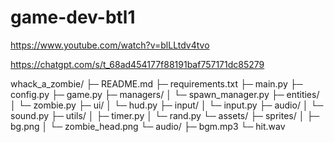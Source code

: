 ﻿# game-dev-btl1
 
https://www.youtube.com/watch?v=blLLtdv4tvo

https://chatgpt.com/s/t_68ad454177f88191baf757171dc85279

whack_a_zombie/
├─ README.md
├─ requirements.txt
├─ main.py
├─ config.py
├─ game.py
├─ managers/
│  └─ spawn_manager.py
├─ entities/
│  └─ zombie.py
├─ ui/
│  └─ hud.py
├─ input/
│  └─ input.py
├─ audio/
│  └─ sound.py
├─ utils/
│  ├─ timer.py
│  └─ rand.py
└─ assets/
   ├─ sprites/
   │  ├─ bg.png
   │  └─ zombie_head.png
   └─ audio/
      ├─ bgm.mp3
      └─ hit.wav
